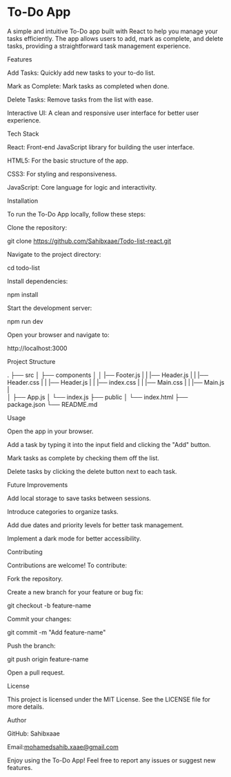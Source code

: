 # To-Do App

A simple and intuitive To-Do app built with React to help you manage your tasks efficiently. The app allows users to add, mark as complete, and delete tasks, providing a straightforward task management experience.

Features

Add Tasks: Quickly add new tasks to your to-do list.

Mark as Complete: Mark tasks as completed when done.

Delete Tasks: Remove tasks from the list with ease.

Interactive UI: A clean and responsive user interface for better user experience.

Tech Stack

React: Front-end JavaScript library for building the user interface.

HTML5: For the basic structure of the app.

CSS3: For styling and responsiveness.

JavaScript: Core language for logic and interactivity.

Installation

To run the To-Do App locally, follow these steps:

Clone the repository:

git clone https://github.com/Sahibxaae/Todo-list-react.git

Navigate to the project directory:

cd todo-list

Install dependencies:

npm install

Start the development server:

npm run dev

Open your browser and navigate to:

http://localhost:3000

Project Structure

.
├── src
│   ├── components
│   │   |── Footer.js
|   |   |── Header.js
|   |   |── Header.css
|   |   |── Header.js
|   |   |── index.css
|   |   |── Main.css
|   |   |── Main.js
|   
│   ├── App.js
│   └── index.js
├── public
│   └── index.html
├── package.json
└── README.md

Usage

Open the app in your browser.

Add a task by typing it into the input field and clicking the "Add" button.

Mark tasks as complete by checking them off the list.

Delete tasks by clicking the delete button next to each task.

Future Improvements

Add local storage to save tasks between sessions.

Introduce categories to organize tasks.

Add due dates and priority levels for better task management.

Implement a dark mode for better accessibility.

Contributing

Contributions are welcome! To contribute:

Fork the repository.

Create a new branch for your feature or bug fix:

git checkout -b feature-name

Commit your changes:

git commit -m "Add feature-name"

Push the branch:

git push origin feature-name

Open a pull request.

License

This project is licensed under the MIT License. See the LICENSE file for more details.

Author

GitHub: Sahibxaae

Email:mohamedsahib.xaae@gmail.com

Enjoy using the To-Do App! Feel free to report any issues or suggest new features.

